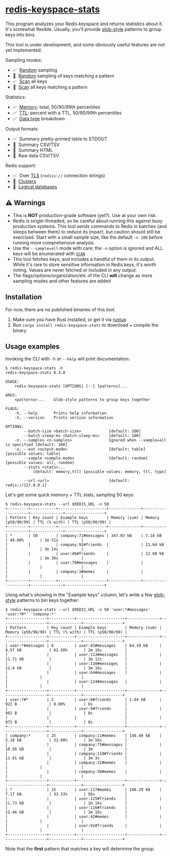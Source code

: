 # [redis-keyspace-stats](https://crates.io/crates/redis-keyspace-stats)

This program analyzes your Redis keyspace and returns statistics about it. It's somewhat flexible. Usually, you'll
provide [glob-style](https://docs.rs/glob/0.3.0/glob/struct.Pattern.html) patterns to group keys into bins.

This tool is under development, and some obviously useful features are not yet implemented.

Sampling modes:
- ✅&nbsp;&nbsp;[Random](https://redis.io/commands/randomkey) sampling
- 🚧&nbsp;&nbsp;[Random](https://redis.io/commands/randomkey) sampling of keys matching a pattern
- ✅&nbsp;&nbsp;[Scan](https://redis.io/commands/scan) all keys
- 🚧&nbsp;&nbsp;[Scan](https://redis.io/commands/scan) all keys matching a pattern

Statistics:
- ✅&nbsp;&nbsp;[Memory](https://redis.io/commands/memory-usage): total, 50/90/99th percentiles
- ✅&nbsp;&nbsp;[TTL](https://redis.io/commands/ttl): percent with a TTL, 50/90/99th percentiles
- ✅&nbsp;&nbsp;[Data type](https://redis.io/commands/type) breakdown

Output formats:
- ✅&nbsp;&nbsp;Summary pretty-printed table to STDOUT
- 🚧&nbsp;&nbsp;Summary CSV/TSV
- 🚧&nbsp;&nbsp;Summary HTML
- 🚧&nbsp;&nbsp;Raw data CSV/TSV

Redis support:
- ✅&nbsp;&nbsp;Over [TLS](https://redis.io/topics/encryption) (`rediss://` connection strings)
- 🚧&nbsp;&nbsp;[Clusters](https://redis.io/topics/cluster-tutorial)
- 🚧&nbsp;&nbsp;[Logical databases](https://redis.io/commands/select)

## ⚠️ Warnings

- This is **NOT** production-grade software (yet?). Use at your own risk.
- Redis is single-threaded, so be careful about running this against busy production systems. This tool sends commands
  to Redis in batches (and sleeps between them) to reduce its impact, but caution should still be exercised. Start with
  a small sample size, like the default `-n 100` before running more comprehensive analysis.
- Use the `--sample=all` mode with care; the `-n` option is ignored and ALL keys will be enumerated with
  [`SCAN`](https://redis.io/commands/scan)
- This tool fetches keys, and includes a handful of them in its output. While it's rare to store sensitive information
  in Redis keys, it's worth noting. Values are never fetched or included in any output.
- The flags/options/organization/etc of the CLI **will** change as more sampling modes and other features are added

## Installation

For now, there are no published binaries of this tool.

1. Make sure you have Rust installed, or get it via [rustup](https://rustup.rs)
2. Run `cargo install redis-keyspace-stats` to download + compile the binary

## Usage examples

Invoking the CLI with `-h` or `--help` will print documentation:

```
$ redis-keyspace-stats -h
redis-keyspace-stats 0.3.0

USAGE:
    redis-keyspace-stats [OPTIONS] [--] [patterns]...

ARGS:
    <patterns>...    Glob-style patterns to group keys together

FLAGS:
    -h, --help       Prints help information
    -V, --version    Prints version information

OPTIONS:
        --batch-size <batch-size>            [default: 100]
        --batch-sleep-ms <batch-sleep-ms>    [default: 100]
    -n, --samples <n-samples>                Ignored when --sample=all is specified [default: 100]
    -o, --out <output-mode>                  [default: table] [possible values: table]
        --sample <sample-mode>               [default: random] [possible values: all, random]
        --stats <stats>...
            [default: memory,ttl] [possible values: memory, ttl, type]

        --url <url>                          [default: redis://127.0.0.1]
```

Let's get some quick memory + TTL stats, sampling 50 keys:

```
$ redis-keyspace-stats --url $REDIS_URL -n 50
+---------+-----------+---------------------+--------------+--------------------+--------------+-----------------+
| Pattern | Key count | Example keys        | Memory (sum) | Memory (p50/90/99) | TTL (% with) | TTL (p50/90/99) |
+---------+-----------+---------------------+--------------+--------------------+--------------+-----------------+
| *       | 50        | company:72#messages | 347.03 kB    | 7.18 kB            | 48.00%       | 1m 51s          |
|         |           | company:92#friends  |              | 11.64 kB           |              | 3m 14s          |
|         |           | user:46#friends     |              | 12.68 kB           |              | 3m 39s          |
|         |           | user:78#messages    |              |                    |              |                 |
|         |           | company:3#memes     |              |                    |              |                 |
+---------+-----------+---------------------+--------------+--------------------+--------------+-----------------+
```

Using what's showing in the "Example keys" column, let's write a few
[glob-style](https://docs.rs/glob/0.3.0/glob/struct.Pattern.html) patterns to bin keys together:

```
$ redis-keyspace-stats --url $REDIS_URL -n 50 'user:*#messages' 'user:?#*' 'company:*'
+-----------------+-----------+---------------------+--------------+--------------------+--------------+-----------------+
| Pattern         | Key count | Example keys        | Memory (sum) | Memory (p50/90/99) | TTL (% with) | TTL (p50/90/99) |
+-----------------+-----------+---------------------+--------------+--------------------+--------------+-----------------+
| user:*#messages | 8         | user:43#messages    | 64.39 kB     | 8.57 kB            | 62.50%       | 2m 16s          |
|                 |           | user:113#messages   |              | 11.71 kB           |              | 3m 12s          |
|                 |           | user:110#messages   |              | 12.4 kB            |              | 3m 16s          |
|                 |           | user:64#messages    |              |                    |              |                 |
|                 |           | user:124#messages   |              |                    |              |                 |
+-----------------+-----------+---------------------+--------------+--------------------+--------------+-----------------+
| user:?#*        | 2         | user:8#friends      | 1.84 kB      | 922 B              | 0.00%        | 0s              |
|                 |           | user:9#friends      |              | 962 B              |              | 0s              |
|                 |           |                     |              | 971 B              |              | 0s              |
+-----------------+-----------+---------------------+--------------+--------------------+--------------+-----------------+
| company:*       | 25        | company:11#memes    | 146.49 kB    | 5.18 kB            | 32.00%       | 1m 56s          |
|                 |           | company:75#messages |              | 10.56 kB           |              | 3m              |
|                 |           | company:110#friends |              | 11.91 kB           |              | 3m 3s           |
|                 |           | company:32#memes    |              |                    |              |                 |
|                 |           | company:30#memes    |              |                    |              |                 |
+-----------------+-----------+---------------------+--------------+--------------------+--------------+-----------------+
| *               | 15        | user:117#memes      | 106.29 kB    | 7.17 kB            | 33.33%       | 56s             |
|                 |           | user:125#friends    |              | 11.73 kB           |              | 1m 16s          |
|                 |           | user:116#friends    |              | 12.46 kB           |              | 1m 16s          |
|                 |           | user:42#memes       |              |                    |              |                 |
|                 |           | user:92#friends     |              |                    |              |                 |
+-----------------+-----------+---------------------+--------------+--------------------+--------------+-----------------+
```

Note that the **first** pattern that matches a key will determine the group.
